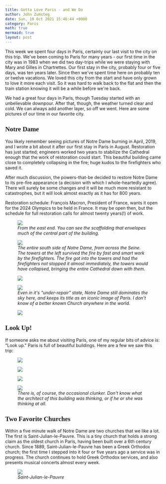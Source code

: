 ```yaml
---
title: Gotta Love Paris - and We Do
author: John Zumsteg
date: Sun, 10 Oct 2021 15:46:44 +0000
category: Paris
math: true
mermaid: true
layout: post
---
```

This week we spent four days in Paris, certainly our last visit to the city on this trip. We've been coming to Paris for many years - our first time in the city was in 1983 when we did two day-trips while we were staying with Mary and Gilles in Chartrettes. Our first stay in the city, probably four or five days, was ten years later. Since then we've spent time here on probably ten or twelve vacations. We loved this city from the start and have only grown to love it more each visit. So it was hard to walk back to the flat and then the train station knowing it will be a while before we're back.

We had a great four days in Paris, though Tuesday started with an unbelievable downpour. After that, though, the weather turned clear and cold. We can always add another layer, so off we went. Here are some pictures of our time in our favorite city.
<h2 style="font-family: verdana;">Notre Dame</h2>
You likely remember seeing pictures of Notre Dame burning in April, 2019, and I wrote a bit about it after our first stay in Paris in August. Restoration has just started; engineers worked two years to stabilize the Cathedral enough that the work of restoration could start. This beautiful building came close to completely collapsing in the fire; huge kudos to the firefighters who saved it.

After much discussion, the powers-that-be decided to restore Notre Dame to its pre-fire appearance (a decision with which I whole-heartedly agree). There will surely be some changes and it will be much more resistant to catastrophes, but it will look almost exactly as it has for 800 years.&nbsp;

Restoration schedule: François Macron, President of France, wants it open for the 2024 Olympics to be held in France. It may be open then, but the schedule for full restoration calls for almost twenty years(!) of work.

<figure class = "landscape">
	<img src="{{site.url}}/assets/images/2021/10/DSC01732.jpg"/>
	<figcaption><em>From the east end. You can see the scaffolding that envelopes much of the central part of the building.</em></figcaption>
</figure>



<figure class = "landscape">
	<img src="{{site.url}}/assets/images/2021/10/DSC01736.jpg"/>
	<figcaption><em>The entire south side of Notre Dame, from across the Seine. The towers at the left survived the fire by fast and smart work by the firefighters. The fire got into the towers and had the firefighters not stopped it almost immediately, the towers would have collapsed, bringing the entire Cathedral down with them.</em></figcaption>
</figure>

<figure class = "landscape">
	<img src="{{site.url}}/assets/images/2021/10/DSC01738.jpg"/>
	<figcaption><em></em></figcaption>
</figure>

<!-- <figure class = "landscape">
	<img src="{{site.url}}/assets/images/2021/10/DSC01738.jpg"/>
	<figcaption></figcaption>
</figure>

 -->

<figure class = "portrait">
	<img src="{{site.url}}/assets/images/2021/10/DSC01756.jpg"/>
	<figcaption><em>Even in it's "under-repair" state, Notre Dame still dominates the sky here, and keeps its title as an iconic image of Paris. I don't know of a better known Church anywhere in the world.</em></figcaption>
</figure>

<figure class = "portrait">
	<img src="{{site.url}}/assets/images/2021/10/DSC01737.jpg"/>
	<figcaption><em></em></figcaption>
</figure>

<h2 style="font-family: verdana;">Look Up!</h2>
If someone asks me about visiting Paris, one of my regular bits of advice is: "Look up." Paris is full of beautiful buildings. Here are a few we saw this trip:
<figure class = "landscape">
	<img src="{{site.url}}/assets/images/2021/10/DSC01716.jpg"/>
	<figcaption><em></em></figcaption>
</figure>

<figure class = "portrait">
	<img src="{{site.url}}/assets/images/2021/10/DSC01708.jpg"/>
	<figcaption><em></em></figcaption>
</figure>

<figure class = "landscape">
	<img src="{{site.url}}/assets/images/2021/10/DSC01712.jpg"/>
	<figcaption><em></em></figcaption>
</figure>

<!-- <figure class = "landscape">
	<img src="{{site.url}}/assets/images/2021/10/DSC01716.jpg"/>
	<figcaption></figcaption>
</figure>

 <figure class = "landscape">
	<img src="{{site.url}}/assets/images/2021/10/DSC01712.jpg"/>
	<figcaption></figcaption>
</figure>

 <figure class = "portrait">
	<img src="{{site.url}}/assets/images/2021/10/DSC01708.jpg"/>
	<figcaption></figcaption>
</figure>

 -->

<figure class = "landscape" >
	<img src="{{site.url}}/assets/images/2021/10/DSC00143.jpg"/>
	<figcaption><em>There is, of course, the occasional clunker. Don't know what the architect of this building was thinking, or if he or she was thinking at all.</em></figcaption>
</figure>


<h2 style="font-family: verdana;">Two Favorite Churches</h2>
Within a five minute walk of Notre Dame are two churches that we like a lot. The first is Saint-Julian-le-Pauvre. This is a tiny church that holds a strong claim as the oldest church in Paris, having been built over a 6th century church. Since 1889, Saint-Julian-le-Pauvre has been a Greek Orthodox church; the first time I stepped into it four or five years ago a service was in progress. The church continues to hold Greek Orthodox services, and also presents musical concerts almost every week.

<figure class = "landscape">
	<img src="{{site.url}}/assets/images/2021/10/DSC01740.jpg"/>
	<figcaption><em>Saint-Julian-le-Pauvre</em></figcaption>
</figure>
<!-- <figure class = "landscape">
	<img src="{{site.url}}/assets/images/2021/10/DSC01740.jpg"/>
	<figcaption></figcaption>
</figure>

 -->

<figure class = "portrait">
	<img src="{{site.url}}/assets/images/2021/10/DSC01752.jpg"/>
	<figcaption><em>Saint-Julian-le-Pauvre</em></figcaption>
</figure>
<!-- <figure class = "portrait">
	<img src="{{site.url}}/assets/images/2021/10/DSC01752.jpg"/>
	<figcaption></figcaption>
</figure>

 -->

The other favorite church is Saint-Severin, just a hundred yards from Saint-Julian-le-Pauvre. This church has some Romanesque arches in the nave and about every type of Gothic known: early, flamboyant, neo-, etc. It, too, is not a huge Church, and it doesn't draw crowds, so it is a place of beauty and peace. For us, it's a lovely place to just sit.

<figure class = "portrait">
	<img src="{{site.url}}/assets/images/2021/10/DSC01772.jpg"/>
	<figcaption><em>Saint Severin</em></figcaption>
</figure>
<!-- <figure class = "portrait">
	<img src="{{site.url}}/assets/images/2021/10/DSC01772.jpg"/>
	<figcaption></figcaption>
</figure>

 -->

<figure class = "portrait">
	<img src="{{site.url}}/assets/images/2021/10/DSC01764.jpg"/>
	<figcaption><em>Tcaption</em></figcaption>
</figure>
<!-- <figure class = "portrait">
	<img src="{{site.url}}/assets/images/2021/10/DSC01764.jpg"/>
	<figcaption></figcaption>
</figure>

  -->

<figure class = "portrait">
	<img src="{{site.url}}/assets/images/2021/10/DSC01762.jpg"/>
	<figcaption><em></em></figcaption>
</figure>
<!-- <figure class = "portrait">
	<img src="{{site.url}}/assets/images/2021/10/DSC01762.jpg"/>
	<figcaption></figcaption>
</figure>

 -->

<figure class = "portrait">
	<img src="{{site.url}}/assets/images/2021/10/DSC01768.jpg"/>
	<figcaption><em>Gotta love a beautiful organ.</em></figcaption>
</figure>


<h2 style="font-family: verdana;">River Walk</h2>
After visiting Saint-Julian-le-Pauvre and Saint-Severin, it was time to start back. We walked to the north side of the Seine (the Right Bank, as it's known) and walked along the river.

Our first few trips to Paris, I whined about how few places there were where people could walk along the river. Fortunately, things have changed, as there are now several miles of walks along the Seine. Right next to the river runs a former two-lane freeway that transported tens of thousands of cars a day. A few years back the city closed the road to cars on Sundays and opened it to walkers, runners, skateboarders, bikers, strollers, scooters.&nbsp; Then a couple years ago the mayor of Paris closed it off permanently, thus earning the ire of thousands of motorists. The payoff, though, has been fabulous for us walkers.

<figure class = "landscape">
	<img src="{{site.url}}/assets/images/2021/10/DSC01778.jpg"/>
	<figcaption><em>A heavily-used "highway' down the Right Bank, turned into a walkers/bikers/runners paradise. Drivers are less enthused, but we think this is by far the best use of this road.</em></figcaption>
</figure>



Some pictures of Paris from our walk down the river...

<figure class = "landscape">
	<img src="{{site.url}}/assets/images/2021/10/DSC01774.jpg"/>
	<figcaption><em>Lots of bridges, close up!</em></figcaption>
</figure>



<figure class = "landscape">
	<img src="{{site.url}}/assets/images/2021/10/DSC01773.jpg"/>
	<figcaption><em>The Conciergerie, long a notorious prison, now a government office building.</em></figcaption>
</figure>



<figure class = "landscape">
	<img src="{{site.url}}/assets/images/2021/10/DSC01790.jpg"/>
	<figcaption><em>School-kids enjoying the walkway and a beautiful day.</em></figcaption>
</figure>



<figure class = "landscape">
	<img src="{{site.url}}/assets/images/2021/10/DSC01777.jpg"/>
	<figcaption><em>A corner of Ile de la Cité, home of Notre Dame. This is the only part of the island where residences were spared the clearing and rebuilding wrought by Baron Von Haussman in the 1870s.</em></figcaption>
</figure>



<figure class = "landscape">
	<img src="{{site.url}}/assets/images/2021/10/DSC01804.jpg"/>
	<figcaption><em>Looking across at Ile St. Louis. You are seeing here some of the most expensive residences in Paris: a 230 sq. ft. studio apartment is listed for \\$400,000; a nice 750 sq. ft. two-bedroom goes for \\$1.4 million.</em></figcaption>
</figure>



<figure class = "landscape">
	<img src="{{site.url}}/assets/images/2021/10/DSC01801.jpg"/>
	<figcaption><em>Nice place to eat lunch...</em></figcaption>
</figure>



Then, it was on the bus, back to the flat, pack up and head for the train station. As we walked along the river, we said, again and again, how much we love Paris, and how we will always have a plan for the next trip there. Have to have something to look forward to through the approaching winter, and Paris is what we'll be remembering and looking forward to again.
